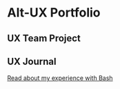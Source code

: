 Alt-UX Portfolio
===============


## UX Team Project


## UX Journal

[Read about my experience with Bash](j01/)
